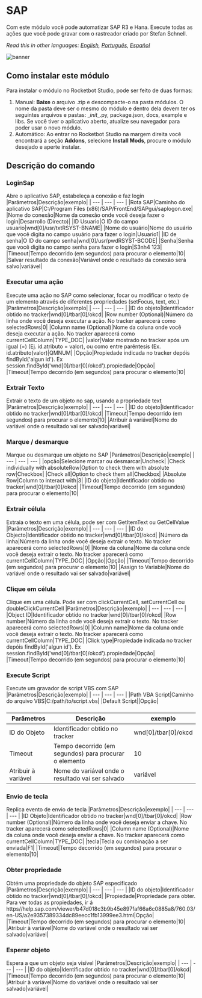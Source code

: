 



# SAP
  
Com este módulo você pode automatizar SAP R3 e Hana. Execute todas as ações que você pode gravar com o rastreador criado por Stefan Schnell.  

*Read this in other languages: [English](Manual_SAPObjetos.md), [Português](Manual_SAPObjetos.pr.md), [Español](Manual_SAPObjetos.es.md)*
  
![banner](imgs/Banner_SAPObjetos.png)
## Como instalar este módulo
  
Para instalar o módulo no Rocketbot Studio, pode ser feito de duas formas:
1. Manual: __Baixe__ o arquivo .zip e descompacte-o na pasta módulos. O nome da pasta deve ser o mesmo do módulo e dentro dela devem ter os seguintes arquivos e pastas: \__init__.py, package.json, docs, example e libs. Se você tiver o aplicativo aberto, atualize seu navegador para poder usar o novo módulo.
2. Automático: Ao entrar no Rocketbot Studio na margem direita você encontrará a seção **Addons**, selecione **Install Mods**, procure o módulo desejado e aperte instalar.  







## Descrição do comando

### LoginSap
  
Abre o aplicativo SAP, estabeleça a conexão e faz login
|Parâmetros|Descrição|exemplo|
| --- | --- | --- |
|Rota SAP|Caminho do aplicativo SAP|C:/Program Files (x86)/SAP/FrontEnd/SAPgui/saplogon.exe|
|Nome do conexão|Nome da conexão onde você deseja fazer o login|Desarrollo (Directo)|
|ID Usuario|O ID do campo usuario|wnd[0]/usr/txtRSYST-BNAME|
|Nome do usuário|Nome do usuário que você digita no campo usuário para fazer o login|Usuario1|
|ID de senha|O ID do campo senha|wnd[0]/usr/pwdRSYST-BCODE|
|Senha|Senha que você digita no campo senha para fazer o login|S3nh4 123|
|Timeout|Tempo decorrido (em segundos) para procurar o elemento|10|
|Salvar resultado da conexão|Variável onde o resultado da conexão será salvo|variável|

### Executar uma ação
  
Execute uma ação no SAP como selecionar, focar ou modificar o texto de um elemento através de diferentes propriedades (setFocus, text, etc.)
|Parâmetros|Descrição|exemplo|
| --- | --- | --- |
|ID do objeto|Identificador obtido no tracker|wnd[0]/tbar[0]/okcd|
|Row number (Optional)|Número da linha onde você deseja executar a ação. No tracker aparecerá como selectedRows|0|
|Column name (Optional)|Nome da coluna onde você deseja executar a ação. No tracker aparecerá como currentCellColumn|TYPE_DOC|
|valor|Valor mostrado no tracker após um igual (=) (Ej. id.atributo = valor), ou como entre parêntesis (Ex. id.atributo(valor)|QMNUM|
|Opção|Propiedade indicada no tracker depóis findById('algun id'). Ex session.findById('wnd[0]/tbar[0]/okcd').propiedade|Opção|
|Timeout|Tempo decorrido (em segundos) para procurar o elemento|10|

### Extrair Texto
  
Extrair o texto de um objeto no sap, usando a propriedade text
|Parâmetros|Descrição|exemplo|
| --- | --- | --- |
|ID do objeto|Identificador obtido no tracker|wnd[0]/tbar[0]/okcd|
|Timeout|Tempo decorrido (em segundos) para procurar o elemento|10|
|Atribuir à variável|Nome do variável onde o resultado vai ser salvado|variável|

### Marque / desmarque
  
Marque ou desmarque um objeto no SAP
|Parâmetros|Descrição|exemplo|
| --- | --- | --- |
|opção|Selecione marcar ou desmarcar|Uncheck|
|Check individually with absoluteRow|Option to check them with absolute row|Checkbox|
|Check all|Option to check them all|Checkbox|
|Absolute Row|Column to interact with|3|
|ID do objeto|Identificador obtido no tracker|wnd[0]/tbar[0]/okcd|
|Timeout|Tempo decorrido (em segundos) para procurar o elemento|10|

### Extrair célula
  
Extraia o texto em uma célula, pode ser com GetItemText ou GetCellValue
|Parâmetros|Descrição|exemplo|
| --- | --- | --- |
|ID do Objecto|Identificador obtido no tracker|wnd[0]/tbar[0]/okcd|
|Número da linha|Número da linha onde você deseja extrair o texto. No tracker aparecerá como selectedRows|0|
|Nome da coluna|Nome da coluna onde você deseja extrair o texto. No tracker aparecerá como currentCellColumn|TYPE_DOC|
|Opção||Opção|
|Timeout|Tempo decorrido (em segundos) para procurar o elemento|10|
|Assign to Variable|Nome do variável onde o resultado vai ser salvado|variável|

### Clique em célula
  
Clique em uma célula. Pode ser com clickCurrentCell, setCurrentCell ou doubleClickCurrentCell
|Parâmetros|Descrição|exemplo|
| --- | --- | --- |
|Object ID|Identificador obtido no tracker|wnd[0]/tbar[0]/okcd|
|Row number|Número da linha onde você deseja extrair o texto. No tracker aparecerá como selectedRows|0|
|Column name|Nome da coluna onde você deseja extrair o texto. No tracker aparecerá como currentCellColumn|TYPE_DOC|
|Click type|Propiedade indicada no tracker depóis findById('algun id'). Ex session.findById('wnd[0]/tbar[0]/okcd').propiedade|Opção|
|Timeout|Tempo decorrido (em segundos) para procurar o elemento|10|

### Execute Script
  
Execute um gravador de script VBS com SAP
|Parâmetros|Descrição|exemplo|
| --- | --- | --- |
|Path VBA Script|Caminho do arquivo VBS|C:/path/to/script.vbs|
|Default Script||Opção|

### 
  

|Parâmetros|Descrição|exemplo|
| --- | --- | --- |
|ID do Objeto|Identificador obtido no tracker|wnd[0]/tbar[0]/okcd|
|Timeout|Tempo decorrido (em segundos) para procurar o elemento|10|
|Atribuir à variável|Nome do variável onde o resultado vai ser salvado|variável|

### Envio de tecla
  
Replica evento de envio de tecla
|Parâmetros|Descrição|exemplo|
| --- | --- | --- |
|ID Objeto|Identificador obtido no tracker|wnd[0]/tbar[0]/okcd|
|Row number (Optional)|Número da linha onde você deseja enviar a chave. No tracker aparecerá como selectedRows|0|
|Column name (Optional)|Nome da coluna onde você deseja enviar a chave. No tracker aparecerá como currentCellColumn|TYPE_DOC|
|tecla|Tecla ou combinação a ser enviada|F1|
|Timeout|Tempo decorrido (em segundos) para procurar o elemento|10|

### Obter propriedade
  
Obtém uma propriedade do objeto SAP especificado
|Parâmetros|Descrição|exemplo|
| --- | --- | --- |
|ID do objeto|Identificador obtido no tracker|wnd[0]/tbar[0]/okcd|
|Propiedade|Propriedade para obter. Para ver todas as propiedades, ir á https//help.sap.com/viewer/b47d018c3b9b45e897faf66a6c0885a8/760.03/en-US/a2e9357389334dc89eecc1fb13999ee3.html|Opção|
|Timeout|Tempo decorrido (em segundos) para procurar o elemento|10|
|Atribuir à variável|Nome do variável onde o resultado vai ser salvado|variável|

### Esperar objeto
  
Espera a que um objeto seja visível
|Parâmetros|Descrição|exemplo|
| --- | --- | --- |
|ID do objeto|Identificador obtido no tracker|wnd[0]/tbar[0]/okcd|
|Timeout|Tempo decorrido (em segundos) para procurar o elemento|10|
|Atribuir à variável|Nome do variável onde o resultado vai ser salvado|variável|
